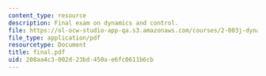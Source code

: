 ```yaml
---
content_type: resource
description: Final exam on dynamics and control.
file: https://ol-ocw-studio-app-qa.s3.amazonaws.com/courses/2-003j-dynamics-and-control-i-fall-2007/208aa4c3002d23bd450ae6fc0611b6cb_final.pdf
file_type: application/pdf
resourcetype: Document
title: final.pdf
uid: 208aa4c3-002d-23bd-450a-e6fc0611b6cb
---
```

